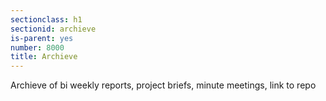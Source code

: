 ```yaml
---
sectionclass: h1
sectionid: archieve 
is-parent: yes
number: 8000
title: Archieve
---
```

Archieve of bi weekly reports, project briefs, minute meetings, link to repo